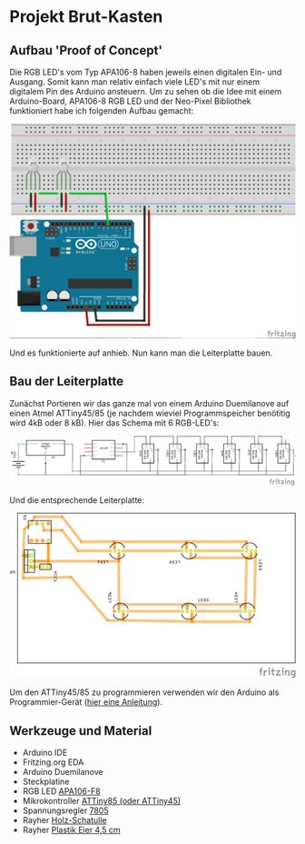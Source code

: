 # Projekt Brut-Kasten

## Aufbau 'Proof of Concept'
Die RGB LED's vom Typ APA106-8 haben jeweils einen digitalen Ein- und Ausgang. Somit kann man relativ einfach viele LED's mit nur einem digitalem Pin des Arduino ansteuern. 
Um zu sehen ob die Idee mit einem Arduino-Board, APA106-8 RGB LED und der Neo-Pixel Bibliothek funktioniert habe ich folgenden Aufbau gemacht:

![Poc Aufbau](ProjektBrutKasten_PoC_Steckplatine.png)

Und es funktionierte auf anhieb. Nun kann man die Leiterplatte bauen.

## Bau der Leiterplatte
Zunächst Portieren wir das ganze mal von einem Arduino Duemilanove auf einen Atmel ATTiny45/85 (je nachdem wieviel Programmspeicher benötitig wird 4kB oder 8 kB). Hier das Schema mit 6 RGB-LED's:

![Schaltplan](ProjektBrutKasten_Schaltplan.png)

Und die entsprechende Leiterplatte:

![Leiterplatte](ProjektBrutKasten_Leiterplatte.png)

Um den ATTiny45/85 zu programmieren verwenden wir den Arduino als Programmier-Gerät ([hier eine Anleitung](http://highlowtech.org/?p=1695)).


## Werkzeuge und Material
* Arduino IDE
* Fritzing.org EDA
* Arduino Duemilanove
* Steckplatine
* RGB LED [APA106-F8](https://cdn.sparkfun.com/datasheets/Components/LED/COM-12877.pdf)
* Mikrokontroller [ATTiny85 (oder ATTiny45)](http://www.atmel.com/images/atmel-2586-avr-8-bit-microcontroller-attiny25-attiny45-attiny85_datasheet.pdf)
* Spannungsregler [7805](https://www.sparkfun.com/datasheets/Components/LM7805.pdf)
* Rayher [Holz-Schatulle](https://rayher-hobby-shop.de/Basteltrends-Aktuelles/Saisonthemen/Hochzeit-Liebe/Accessoires/Boxen-Schachteln/Holz-Schatulle-FSC-Mix-Credit-1.html)
* Rayher [Plastik Eier 4,5 cm](https://rayher-hobby-shop.de/Brands-Aktuelles/Ostern/Deko-Artikel-O1/Aug-13/Plastik-Eier-oxid-2.html)
